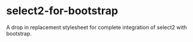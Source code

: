 select2-for-bootstrap
=====================

A drop in replacement stylesheet for complete integration of select2 with bootstrap.
